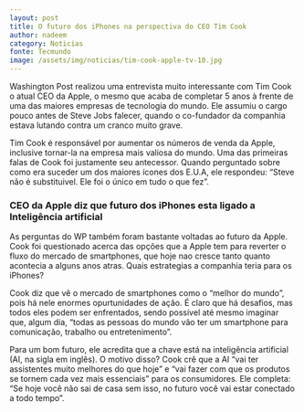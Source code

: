 ```yaml
---
layout: post
title: O futuro dos iPhones na perspectiva do CEO Tim Cook
author: nadeem
category: Noticias
fonte: Tecmundo
image: /assets/img/noticias/tim-cook-apple-tv-10.jpg
---
```


Washington Post realizou uma entrevista muito interessante com Tim Cook o atual CEO da Apple, o mesmo que acaba de completar 5 anos à frente de uma das maiores empresas de tecnologia do mundo. 
Ele assumiu o cargo pouco antes de Steve Jobs falecer, quando o co-fundador da companhia estava lutando contra um cranco muito grave.

Tim Cook é responsável por aumentar os números de venda da Apple, inclusive tornar-la na empresa mais valiosa do mundo.
Uma das primeiras falas de Cook foi justamente seu antecessor. 
Quando perguntado sobre como era suceder um dos maiores ícones dos E.U.A, ele respondeu: “Steve não é substituivel.
Ele foi o único em tudo o que fez”.

### CEO da Apple diz que futuro dos iPhones esta ligado a Inteligência artificial

As perguntas do WP também foram bastante voltadas ao futuro da Apple. 
Cook foi questionado acerca das opções que a Apple tem para reverter o fluxo do mercado de smartphones, que hoje nao cresce tanto quanto acontecia a alguns anos atras. 
Quais estrategias a companhia teria para os iPhones?

Cook diz que vê o mercado de smartphones como o “melhor do mundo”, pois há nele enormes opurtunidades de ação. 
É claro que há desafios, mas todos eles podem ser enfrentados, sendo possível até mesmo imaginar que, algum dia, “todas as pessoas do mundo vão ter um smartphone para comunicação, trabalho ou entretenimento”.

Para um bom futuro, ele acredita que a chave está na inteligência artificial (AI, na sigla em inglês). 
O motivo disso? 
Cook crê que a AI “vai ter assistentes muito melhores do que hoje” e “vai fazer com que os produtos se tornem cada vez mais essenciais” para os consumidores. 
Ele completa: “Se hoje você não sai de casa sem isso, no futuro você vai estar conectado a todo tempo”.
